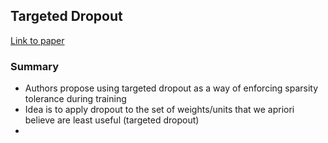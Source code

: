 ## Targeted Dropout
[Link to paper](https://openreview.net/pdf?id=HkghWScuoQ) 

### Summary
- Authors propose using targeted dropout as a way of enforcing sparsity tolerance during training
- Idea is to apply dropout to the set of weights/units that we apriori believe are least useful (targeted dropout)
- 
